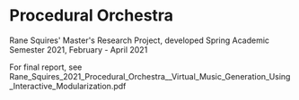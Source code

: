 # Procedural Orchestra
Rane Squires' Master's Research Project, developed Spring Academic Semester 2021, February - April 2021

For final report, see Rane_Squires_2021_Procedural_Orchestra__Virtual_Music_Generation_Using_Interactive_Modularization.pdf
